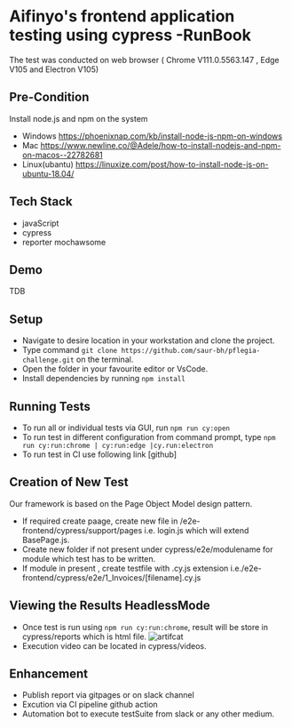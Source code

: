 #  Aifinyo's frontend application testing using cypress -RunBook
The test was conducted on web browser ( Chrome V111.0.5563.147 , Edge V105 and Electron V105)
## Pre-Condition 
Install node.js and npm on the system
* Windows https://phoenixnap.com/kb/install-node-js-npm-on-windows
* Mac https://www.newline.co/@Adele/how-to-install-nodejs-and-npm-on-macos--22782681
* Linux(ubantu) https://linuxize.com/post/how-to-install-node-js-on-ubuntu-18.04/

## Tech Stack 
- javaScript 
- cypress
- reporter mochawsome


## Demo

TDB

## Setup
* Navigate to desire location in your workstation and clone the project.
* Type command `git clone https://github.com/saur-bh/pflegia-challenge.git` on the terminal. 
* Open the folder in your favourite editor or VsCode.
* Install dependencies by running `npm install`

## Running Tests

* To run all  or  individual tests via GUI, run `npm run cy:open`
* To run test in different configuration from command prompt, type `npm run cy:run:chrome | cy:run:edge |cy.run:electron`
* To run test in CI use following link [github] 

## Creation of New Test
Our framework is based on the Page Object Model design pattern. 
- If required create paage, create new file in /e2e-frontend/cypress/support/pages i.e. login.js which will extend BasePage.js. 
- Create new folder if not present under cypress/e2e/modulename for module which test has to be written.
- If module in present , create testfile with .cy.js extension  i.e./e2e-frontend/cypress/e2e/1_Invoices/[filename].cy.js

## Viewing the Results HeadlessMode 
 - Once test is run using `npm run cy:run:chrome`, result will be store in cypress/reports which is html file.
  ![artifcat](./resource/result.PNG)
 - Execution video can be located in cypress/videos.
## Enhancement
  * Publish report via gitpages or on slack channel 
  * Excution via CI pipeline github action
  * Automation bot to execute testSuite from slack or any other medium. 

